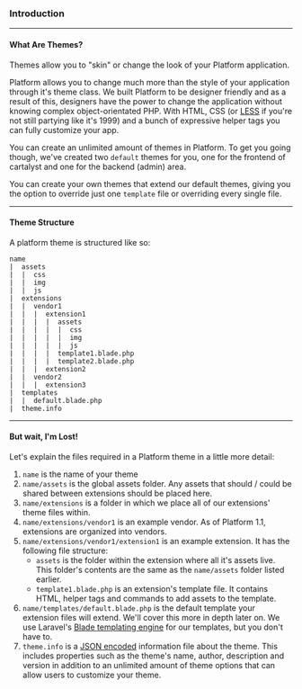 ### Introduction

----------

#### What Are Themes?
Themes allow you to "skin" or change the look of your Platform application.

Platform allows you to change much more than the style of your application
through it's theme class. We built Platform to be designer friendly and as a
result of this, designers have the power to change the application without knowing
complex object-orientated PHP. With HTML, CSS (or [LESS](http://less.org) if
you're not still partying like it's 1999) and a bunch of expressive helper tags
you can fully customize your app.

You can create an unlimited amount of themes in Platform. To get you going though,
we've created two `default` themes for you, one for the frontend of cartalyst and
one for the backend (admin) area.

You can create your own themes that extend our default themes, giving you the option
to override just one `template` file or overriding every single file.

----------

#### Theme Structure

A platform theme is structured like so:

	name
	|  assets
	|  |  css
	|  |  img
	|  |  js
	|  extensions
	|  |  vendor1
	|  |  |  extension1
	|  |  |  |  assets
	|  |  |  |  |  css
	|  |  |  |  |  img
	|  |  |  |  |  js
	|  |  |  |  template1.blade.php
	|  |  |  |  template2.blade.php
	|  |  |  extension2
	|  |  vendor2
	|  |  |  extension3
	|  templates
	|  |  default.blade.php
	|  theme.info

----------

#### But wait, I'm Lost!

Let's explain the files required in a Platform theme in a little more detail:

1. `name` is the name of your theme
2. `name/assets` is the global assets folder. Any assets that should / could be shared between extensions should be placed here.
3. `name/extensions` is a folder in which we place all of our extensions' theme files within.
4. `name/extensions/vendor1` is an example vendor. As of Platform 1.1, extensions are organized into vendors.
4. `name/extensions/vendor1/extension1` is an example extension. It has the following file structure:
   - `assets` is the folder within the extension where all it's assets live. This folder's contents are the same as the `name/assets` folder listed earlier.
   - `template1.blade.php` is an extension's template file. It contains HTML, helper tags and commands to add assets to the template.
5. `name/templates/default.blade.php` is the default template your extension files will extend. We'll cover this more in depth later on. We use Laravel's [Blade templating engine](http://laravel.com/docs/views/templating) for our templates, but you don't have to.
6. `theme.info` is a [JSON encoded](http://en.wikipedia.org/wiki/JSON) information file about the theme. This includes properties such as the theme's name, author, description and version in addition to an unlimited amount of theme options that can allow users to customize your theme.
